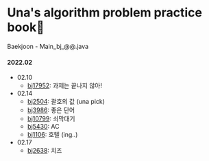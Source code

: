 # Una's algorithm problem practice book📝
Baekjoon - Main_bj_@@.java
#### 2022.02
- 02.10
  - [bj17952](https://www.acmicpc.net/problem/17952): 과제는 끝나지 않아!
- 02.14
  - [bj2504](https://www.acmicpc.net/problem/2504): 괄호의 값 (una pick)
  - [bj3986](https://www.acmicpc.net/problem/3986): 좋은 단어
  - [bj10799](https://www.acmicpc.net/problem/10799): 쇠막대기
  - [bj5430](https://www.acmicpc.net/problem/5430): AC
  - [bj1106](https://www.acmicpc.net/problem/1106): 호텔 (ing..)
- 02.17
  - [bj2638](https://www.acmicpc.net/problem/2638): 치즈
